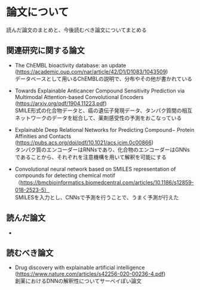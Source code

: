 # 論文について

読んだ論文のまとめと、今後読むべき論文についてまとめる

## 関連研究に関する論文
-  The ChEMBL bioactivity database: an update (https://academic.oup.com/nar/article/42/D1/D1083/1043509)
<br> データベースとして用いるChEMBLの説明で、分布やその他が書かれている

- Towards Explainable Anticancer Compound Sensitivity Prediction via Multimodal Attention-based Convolutional Encoders (https://arxiv.org/pdf/1904.11223.pdf)
<br> SMILE形式の化合物データと、癌の遺伝子発現データ、タンパク質間の相互ネットワークのデータを総合して、薬剤感受性の予測をおこなっている

- Explainable Deep Relational Networks for Predicting Compound−
Protein Affinities and Contacts (https://pubs.acs.org/doi/pdf/10.1021/acs.jcim.0c00866)
<br> タンパク質のエンコーダーはRNNsであり、化合物のエンコーダーはGNNsであることから、それぞれを注意機構を用いて解釈を可能にする

- Convolutional neural network based on SMILES representation of compounds for detecting chemical motif（https://bmcbioinformatics.biomedcentral.com/articles/10.1186/s12859-018-2523-5）
<br> SMILESを入力とし、CNNsで予測を行うことで、うまく予測が行えた

## 読んだ論文
- 


## 読むべき論文
- Drug discovery with explainable artificial intelligence (https://www.nature.com/articles/s42256-020-00236-4.pdf) 
<br> 創薬におけるDNNの解釈性についてサーベイぽい論文
